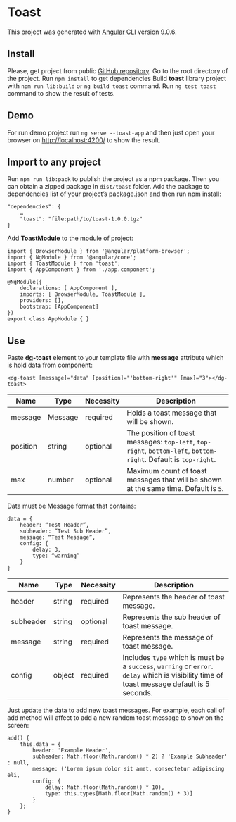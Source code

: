 # Toast

This project was generated with [Angular CLI](https://github.com/angular/angular-cli) version 9.0.6.

## Install

Please, get project from public [GitHub repository](https://github.com/rashidmammadov/toast).
Go to the root directory of the project. Run `npm install` to get dependencies Build **toast** library project with `npm run lib:build` or `ng build toast` command. Run `ng test toast` command to show the result of tests.

## Demo

For run demo project run `ng serve --toast-app` and then just open your browser on [http://localhost:4200/](http://localhost:4200/) to show the result.

## Import to any project

Run `npm run lib:pack` to publish the project as a npm package. Then you can obtain a zipped package in `dist/toast` folder.
Add the package to dependencies list of your project’s package.json and then run npm install:

```
"dependencies": { 
    … 
    "toast": "file:path/to/toast-1.0.0.tgz"
}
```

Add **ToastModule** to the module of project:

```
import { BrowserModule } from '@angular/platform-browser'; 
import { NgModule } from '@angular/core'; 
import { ToastModule } from 'toast'; 
import { AppComponent } from './app.component'; 

@NgModule({ 
    declarations: [ AppComponent ], 
    imports: [ BrowserModule, ToastModule ], 
    providers: [], 
    bootstrap: [AppComponent] 
}) 
export class AppModule { } 
```

## Use
Paste **dg-toast** element to your template file with **message** attribute which is hold data from component:

```
<dg-toast [message]="data" [position]="'bottom-right'" [max]="3"></dg-toast>
```

| Name          | Type         | Necessity | Description |
| ------------- | ------------ | --------- | ----------- |
| message       | Message      | required  | Holds a toast message that will be shown. |
| position      | string       | optional  | The position of toast messages: `top-left`, `top-right`, `bottom-left`, `bottom-right`. Default is `top-right`. |
| max           | number       | optional  | Maximum count of toast messages that will be shown at the same time. Default is `5`. |

Data must be Message format that contains:

```
data = { 
    header: “Test Header”, 
    subheader: “Test Sub Header”, 
    message: “Test Message”,
    config: { 
        delay: 3,
        type: “warning”
    }
}
```

| Name          | Type         | Necessity | Description |
| ------------- | ------------ | --------- | ----------- |
| header        | string       | required  | Represents the header of toast message. |
| subheader     | string       | optional  | Represents the sub header of toast message. |
| message       | string       | required  | Represents the message of toast message. |
| config        | object       | required  | Includes `type` which is must be a `success`, `warning` or `error`. `delay` which is visibility time of toast message default is 5 seconds.  |

Just update the data to add new toast messages. For example, each call of add method will affect to add a new random toast message to show on the screen:

```
add() {
    this.data = {
        header: 'Example Header',
        subheader: Math.floor(Math.random() * 2) ? 'Example Subheader' : null,
        message: ('Lorem ipsum dolor sit amet, consectetur adipiscing eli,
        config: {
            delay: Math.floor(Math.random() * 10),
            type: this.types[Math.floor(Math.random() * 3)]
        }
    };
}
```
